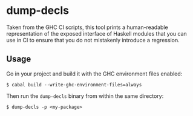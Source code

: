 # dump-decls

Taken from the GHC CI scripts, this tool prints a human-readable representation of the exposed interface of Haskell modules that you
can use in CI to ensure that you do not mistakenly introduce a regression.

## Usage

Go in your project and build it with the GHC environment files enabled:

```
$ cabal build --write-ghc-environment-files=always
```

Then run the `dump-decls` binary from within the same directory:


```
$ dump-decls -p <my-package>
```
